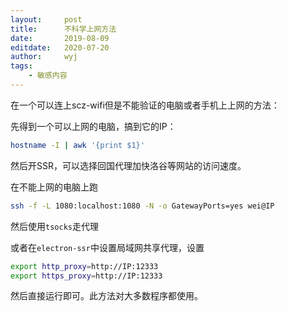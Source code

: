 ```yaml
---
layout:		post
title:		不科学上网方法
date:		2019-08-09
editdate:	2020-07-20
author:		wyj
tags:
    - 敏感内容
---
```


在一个可以连上scz-wifi但是不能验证的电脑或者手机上上网的方法：

先得到一个可以上网的电脑，搞到它的IP：
```bash
hostname -I | awk '{print $1}'
```

然后开SSR，可以选择回国代理加快洛谷等网站的访问速度。

在不能上网的电脑上跑
```bash
ssh -f -L 1080:localhost:1080 -N -o GatewayPorts=yes wei@IP
```
然后使用`tsocks`走代理

或者在`electron-ssr`中设置局域网共享代理，设置
```bash
export http_proxy=http://IP:12333
export https_proxy=http://IP:12333
```
然后直接运行即可。此方法对大多数程序都使用。
